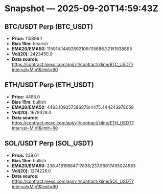 # Snapshot — 2025-09-20T14:59:43Z

## BTC/USDT Perp (BTC_USDT)
- **Price:** 115899.1
- **Bias 15m:** bearish
- **EMA20/EMA50:** 115914.14492892109/115886.32151938895
- **Vol(20):** 2423450.0
- **Data source:** https://contract.mexc.com/api/v1/contract/kline/BTC_USDT?interval=Min1&limit=60

## ETH/USDT Perp (ETH_USDT)
- **Price:** 4485.0
- **Bias 15m:** bullish
- **EMA20/EMA50:** 4483.109357386878/4475.444243978058
- **Vol(20):** 1679328.0
- **Data source:** https://contract.mexc.com/api/v1/contract/kline/ETH_USDT?interval=Min1&limit=60

## SOL/USDT Perp (SOL_USDT)
- **Price:** 238.61
- **Bias 15m:** bullish
- **EMA20/EMA50:** 238.41819884717836/237.96617495024583
- **Vol(20):** 1274226.0
- **Data source:** https://contract.mexc.com/api/v1/contract/kline/SOL_USDT?interval=Min1&limit=60
